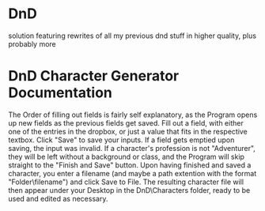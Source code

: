 # DnD
solution featuring rewrites of all my previous dnd stuff in higher quality, plus probably more

# DnD Character Generator Documentation
The Order of filling out fields is fairly self explanatory, as the Program opens up new fields as the previous fields get saved.
Fill out a field, with either one of the entries in the dropbox, or just a value that fits in the respective textbox.
Click "Save" to save your inputs. If a field gets emptied upon saving, the input was invalid.
If a character's profession is not "Adventurer", they will be left without a background or class, and the Program will skip straight to the "Finish and Save" button.
Upon having finished and saved a character, you enter a filename (and maybe a path extention with the format "Folder\filename") and click Save to File.
The resulting character file will then appear under your Desktop in the DnD\Characters folder, ready to be used and edited as necessary.
